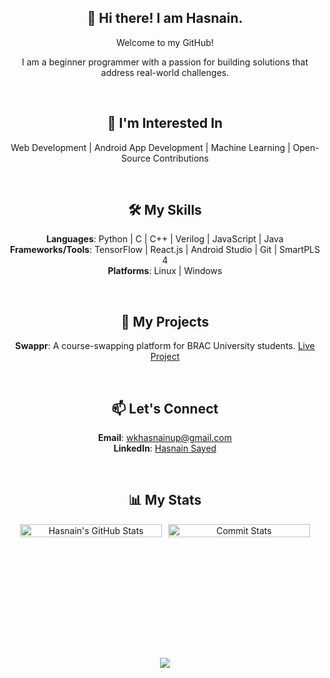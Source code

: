 <div align="center"> 

## 👋 Hi there! I am Hasnain.

Welcome to my GitHub!
<p>I am a beginner programmer with a passion for building solutions that address real-world challenges.</p>

<br>

## 💼 **I'm Interested In**
Web Development | Android App Development | Machine Learning | Open-Source Contributions

<br>

## 🛠 **My Skills**
**Languages**: Python | C | C++ | Verilog | JavaScript | Java  
**Frameworks/Tools**: TensorFlow | React.js | Android Studio | Git | SmartPLS 4  
**Platforms**: Linux | Windows

<br>

## 🔧 **My Projects**
**Swappr**: A course-swapping platform for BRAC University students. [Live Project](https://swappr-bracu.web.app)

<br>

## 📫 **Let's Connect**
**Email**: [wkhasnainup@gmail.com](mailto:wkhasnainup@gmail.com)  
**LinkedIn**: [Hasnain Sayed](https://www.linkedin.com/in/has9sayed)

<br>

## 📊 **My Stats**
<div style="display: flex; justify-content: center; gap: 10px; height: 200px;"> <!-- Set a common height for the flex container -->
  <div style="display: flex; flex-direction: column; height: 100%; width: 45%;">
    <picture>
      <source media="(prefers-color-scheme: dark)" srcset="https://github-readme-stats.vercel.app/api?username=has9sayed&show_icons=true&theme=github_dark">
      <source media="(prefers-color-scheme: light)" srcset="https://github-readme-stats.vercel.app/api?username=has9sayed&show_icons=true&theme=default">
      <img src="https://github-readme-stats.vercel.app/api?username=has9sayed&show_icons=true&theme=default" alt="Hasnain's GitHub Stats" style="height: 100%; width: 100%; object-fit: cover;"> <!-- Use object-fit to maintain aspect ratio -->
    </picture>
  </div>

  <div style="display: flex; flex-direction: column; height: 100%; width: 45%;">
    <picture>
      <source media="(prefers-color-scheme: dark)" srcset="http://github-profile-summary-cards.vercel.app/api/cards/productive-time?username=has9sayed&theme=github_dark&utcOffset=8">
      <source media="(prefers-color-scheme: light)" srcset="http://github-profile-summary-cards.vercel.app/api/cards/productive-time?username=has9sayed&theme=default&utcOffset=8">
      <img src="http://github-profile-summary-cards.vercel.app/api/cards/productive-time?username=has9sayed&theme=default&utcOffset=8" alt="Commit Stats" style="height: 100%; width: 100%; object-fit: cover;"> <!-- Use object-fit to maintain aspect ratio -->
    </picture>
  </div>
</div>

[![](https://visitcount.itsvg.in/api?id=has9sayed&icon=0&color=0)](https://visitcount.itsvg.in)

</div>
